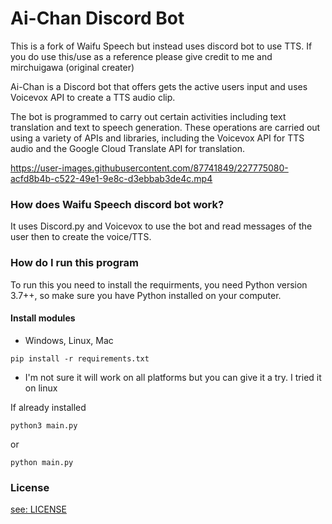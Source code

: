 # Ai-Chan Discord Bot
This is a fork of Waifu Speech but instead uses discord bot to use TTS. If you do use this/use as a reference please give credit to me and mirchuigawa (original creater)

Ai-Chan is a Discord bot that offers gets the active users input and uses Voicevox API to create a TTS audio clip.

The bot is programmed to carry out certain activities including text translation and text to speech generation. These operations are carried out using a variety of APIs and libraries, including the Voicevox API for TTS audio and the Google Cloud Translate API for translation.

https://user-images.githubusercontent.com/87741849/227775080-acfd8b4b-c522-49e1-9e8c-d3ebbab3de4c.mp4

### How does Waifu Speech discord bot work?
It uses Discord.py and Voicevox to use the bot and read messages of the user then to create the voice/TTS. 

### How do I run this program
To run this you need to install the requirments, you need Python version 3.7++, so make sure you have Python installed on your computer.

#### Install modules
- Windows, Linux, Mac
``` konsole
pip install -r requirements.txt
```
*  I'm not sure it will work on all platforms but you can give it a try. I tried it on linux

If already installed
``` konsole
python3 main.py
```
or
``` konsole
python main.py
```


### License
[see: LICENSE](/LICENSE)
